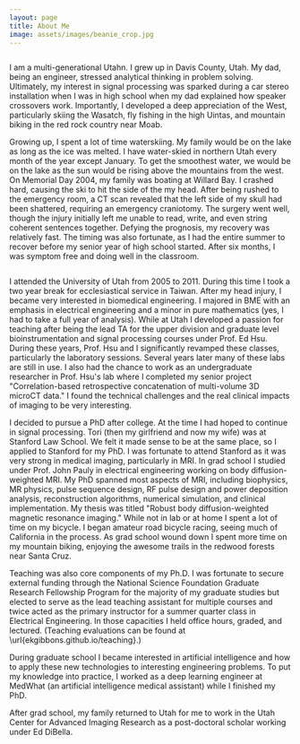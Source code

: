 ```yaml
---
layout: page
title: About Me
image: assets/images/beanie_crop.jpg
---
```


<div class="box alt">
  <div class="row 50% uniform">
    <div class="4u"><span class="image fit"><img src="assets/images/bear_lake.jpg" alt="" /></span></div>
    <div class="4u"><span class="image fit"><img src="assets/images/moab_young.jpg" alt="" /></span></div>
    <div class="4u$"><span class="image fit"><img src="assets/images/head_injury.jpg" alt="" /></span></div>
  </div>
</div>

<p>I am a multi-generational Utahn.  I grew up in Davis County, Utah.  My dad, being an engineer, stressed analytical thinking in problem solving.  Ultimately, my interest in signal processing was sparked during a car stereo installation when I was in high school when my dad explained how speaker crossovers work. Importantly, I developed a deep appreciation of the West, particularly skiing the Wasatch, fly fishing in the high Uintas, and mountain biking in the red rock country near Moab.</p>

<p>Growing up, I spent a lot of time waterskiing.  My family would be on the lake as long as the ice was melted.  I have water-skied in northern Utah every month of the year except January.  To get the smoothest water, we would be on the lake as the sun would be rising above the mountains from the west.  On Memorial Day 2004, my family was boating at Willard Bay.  I crashed hard, causing the ski to hit the side of the my head.  After being rushed to the emergency room, a CT scan revealed that the left side of my skull had been shattered, requiring an emergency craniotomy.  The surgery went well, though the injury initially left me unable to read, write, and even string coherent sentences together.  Defying the prognosis, my recovery was relatively fast.  The timing was also fortunate, as I had the entire summer to recover before my senior year of high school started.  After six months, I was symptom free and doing well in the classroom.</p>

<div class="box alt">
     <div class="row 50% uniform">
     	  <div class="4u"><span class="image fit"><img src="assets/images/fishing.jpg" alt="" /></span></div>
          <div class="4u"><span class="image fit"><img src="assets/images/stitched_web.jpg" alt="" /></span></div>
     	  <div class="4u$"><span class="image fit"><img src="assets/images/graduation_utah.jpg" alt="" /></span></div>
     </div>
</div>

<p>I attended the University of Utah from 2005 to 2011.  During this time I took a two year break for ecclesiastical service in Taiwan.  After my head injury, I became very interested in biomedical engineering.  I majored in BME with an emphasis in electrical engineering and a minor in pure mathematics (yes, I had to take a full year of analysis).  While at Utah I developed a passion for teaching after being the lead TA for the upper division and graduate level bioinstrumentation and signal processing courses under Prof. Ed Hsu.  During these years, Prof. Hsu and I significantly revamped these classes, particularly the laboratory sessions.  Several years later many of these labs are still in use.  I also had the chance to work as an undergraduate researcher in Prof. Hsu's lab where I completed my senior project "Correlation-based retrospective concatenation of multi-volume 3D microCT data."  I found the technical challenges and the real clinical impacts of imaging to be very interesting.</p>

<p>I decided to pursue a PhD after college.  At the time I had hoped to continue in signal processing.  Tori (then my girlfriend and now my wife) was at Stanford Law School.  We felt it made sense to be at the same place, so I applied to Stanford for my PhD.  I was fortunate to attend Stanford as it was very strong in medical imaging, particularly in MRI.  In grad school I studied under Prof. John Pauly in electrical engineering working on body diffusion-weighted MRI.  My PhD spanned most aspects of MRI, including biophysics, MR physics, pulse sequence design, RF pulse design and power deposition analysis, reconstruction algorithms, numerical simulation, and clinical implementation.  My thesis was titled "Robust body diffusion-weighted magnetic resonance imaging."  While not in lab or at home I spent a lot of time on my bicycle.  I began amateur road bicycle racing, seeing much of California in the process.  As grad school wound down I spent more time on my mountain biking, enjoying the awesome trails in the redwood forests near Santa Cruz.</p>

<p>Teaching was also core components of my Ph.D.  I was fortunate to secure external funding through the National Science Foundation Graduate Research Fellowship Program for the majority of my graduate studies but elected to serve as the lead teaching assistant for multiple courses and twice acted as the primary instructor for a summer quarter class in Electrical Engineering.  In those capacities I held office hours, graded, and lectured.  (Teaching evaluations can be found at \url{ekgibbons.github.io/teaching}.)</p>

<p>During graduate school I became interested in artificial intelligence and how to apply these new technologies to interesting engineering problems.  To put my knowledge into practice, I worked as a deep learning engineer at MedWhat (an artificial intelligence medical assistant) while I finished my PhD.</p>

<p>After grad school, my family returned to Utah for me to work in the Utah Center for Advanced Imaging Research as a post-doctoral scholar working under Ed DiBella.</p>

<div class="box alt">
  <div class="row 50% uniform">
    <div class="4u"><span class="image fit"><img src="assets/images/mrsrl_scanner.jpg" alt="" /></span></div>
    <div class="4u"><span class="image fit"><img src="assets/images/graduation_stanford.jpg" alt="" /></span></div>
    <div class="4u$"><span class="image fit"><img src="assets/images/moab_stanford.jpg" alt="" /></span></div>
  </div>
</div>
